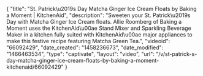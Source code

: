 {
    "title": "St. Patrick\u2019s Day Matcha Ginger Ice Cream Floats by Baking a Moment | KitchenAid",
    "description": "Sweeten your St. Patrick\u2019s Day with Matcha Ginger Ice Cream floats. Allie Roomberg of Baking a Moment uses the KitchenAid\u00ae Stand Mixer and Sparkling Beverage Maker in a kitchen fully suited with KitchenAid\u00ae  major appliances to make this festive recipe featuring Matcha Green Tea.",
    "videoid": "66092429",
    "date_created": "1458236673",
    "date_modified": "1466463534",
    "type": "captivate",
    "layout": "video",
    "url": "\/v\/st-patrick-s-day-matcha-ginger-ice-cream-floats-by-baking-a-moment-kitchenaid\/66092429"
}